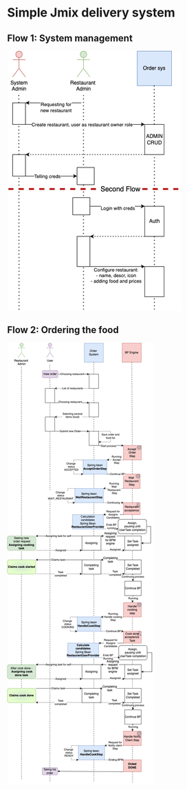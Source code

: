 # Simple Jmix delivery system

## Flow 1: System management

![Restaurant sys management.drawio.png](img/Restaurant%20sys%20management.drawio.png)


## Flow 2: Ordering the food

![OrderFlow.drawio.png](img/OrderFlow.drawio.png)